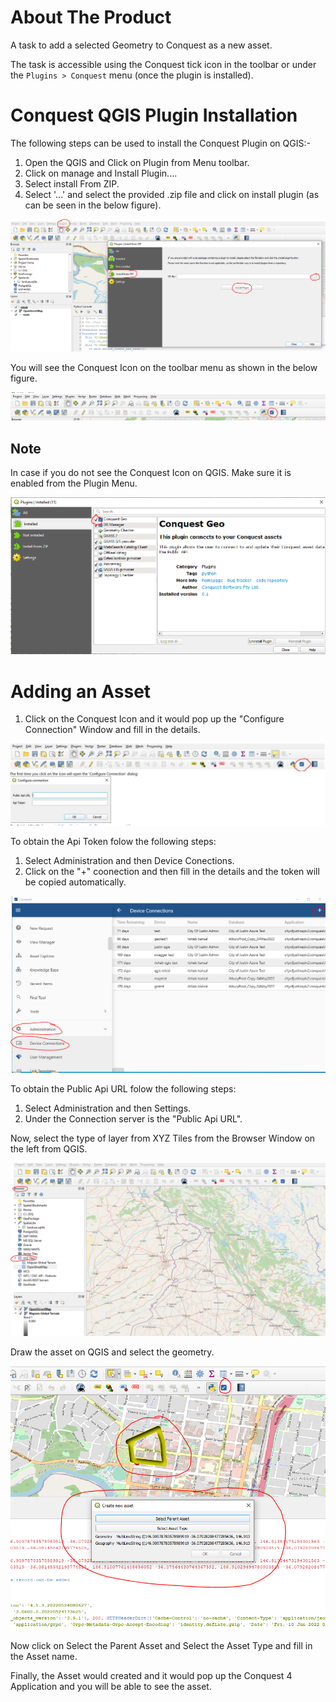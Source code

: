 # About The Product

A task to add a selected Geometry to Conquest as a new asset. 

The task is accessible using the Conquest tick icon in the toolbar or under the `Plugins > Conquest` menu (once the plugin is installed).

# Conquest QGIS Plugin Installation

The following steps can be used to install the Conquest Plugin on QGIS:- 

1) Open the QGIS and Click on Plugin from Menu toolbar.
2) Click on manage and Install Plugin....
3) Select install From ZIP.
4) Select '...' and select the provided .zip file and click on install plugin (as can be seen in the below figure).

![Installation Process](/Images/1st.PNG)

You will see the Conquest Icon on the toolbar menu as shown in the below figure.

![Installation Process](/Images/2.PNG)

## Note

In case if you do not see the Conquest Icon on QGIS. Make sure it is enabled from the Plugin Menu.

![Installation Process](/Images/3.PNG)

# Adding an Asset

1) Click on the Conquest Icon and it would pop up the "Configure Connection" Window and fill in the details.

![Installation Process](/Images/5.PNG)

To obtain the Api Token folow the following steps:

1) Select Administration and then Device Conections.
2) Click on the "+" coonection and then fill in the details and the token will be copied automatically.

![Installation Process](/Images/6.PNG)

To obtain the Public Api URL folow the following steps:

1) Select Administration and then Settings.
2) Under the Connection server is the "Public Api URL".

Now, select the type of layer from XYZ Tiles from the Browser Window on the left from QGIS.

![Installation Process](/Images/4.PNG)

Draw the asset on QGIS and select the geometry.

![Installation Process](/Images/8.PNG)

Now click on Select the Parent Asset and Select the Asset Type and fill in the Asset name.

Finally, the Asset would created and it would pop up the Conquest 4 Application and you will be able to see the asset.